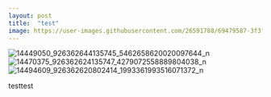 ```yaml
---
layout: post
title:  "test"
image: https://user-images.githubusercontent.com/26591788/69479587-3f3fd600-0e42-11ea-8a20-f851a8bacfef.png
---
```

![14449050_926362644135745_5462658620020097644_n](https://user-images.githubusercontent.com/26591788/69479587-3f3fd600-0e42-11ea-8a20-f851a8bacfef.png)
![14470375_926362624135747_4279072558889804038_n](https://user-images.githubusercontent.com/26591788/69479588-3f3fd600-0e42-11ea-9fb4-380aed192017.jpg)
![14494609_926362620802414_1993361993516071372_n](https://user-images.githubusercontent.com/26591788/69479589-3fd86c80-0e42-11ea-8cc9-092869daf029.jpg)



testtest
